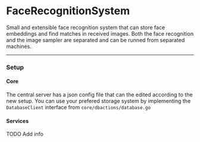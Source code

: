# FaceRecognitionSystem

Small and extensible face recognition system that can store face embeddings and find matches in received images.
Both the face recognition and the image sampler are separated and can be runned from separated machines.

---

### Setup

#### Core
The central server has a json config file that can the edited according to the new setup.
You can use your prefered storage system by implementing the `DatabaseClient` interface from `core/dbactions/database.go`

#### Services
TODO Add info
